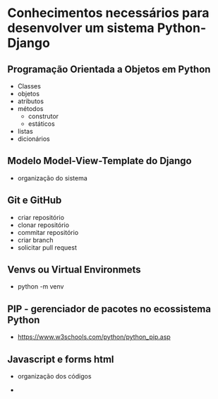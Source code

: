 # Conhecimentos necessários para desenvolver um sistema Python-Django

## Programação Orientada a Objetos em Python
  - Classes
  - objetos
  - atributos
  - métodos
    - construtor
    - estáticos
  - listas
  - dicionários

## Modelo Model-View-Template do Django
  - organização do sistema

## Git e GitHub
  - criar repositório
  - clonar repositório
  - commitar repositório
  - criar branch
  - solicitar pull request

## Venvs ou Virtual Environmets
  - python -m venv

## PIP - gerenciador de pacotes no ecossistema Python
  - https://www.w3schools.com/python/python_pip.asp


## Javascript e forms html
  - organização dos códigos

  - 

